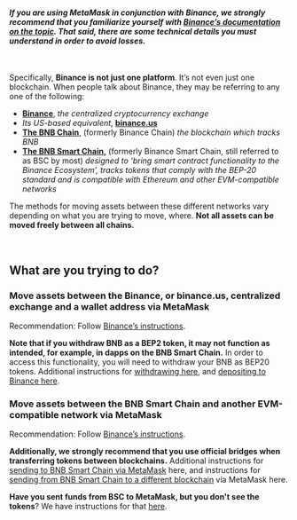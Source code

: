 #### *If you are using MetaMask in conjunction with Binance, we strongly recommend that you familiarize yourself with [Binance’s documentation on the topic](https://docs.binance.org/smart-chain/wallet/metamask.html). That said, there are some technical details you **must understand in order to avoid losses**.*


 


Specifically, **Binance is not just one platform**. It’s not even just one blockchain. When people talk about Binance, they may be referring to any one of the following:


* [**Binance**](https://www.binance.com/en), *the centralized cryptocurrency exchange*
* *Its US-based equivalent*, [**binance.us**](https://www.binance.us/en/home)
* [**The BNB Chain**](https://www.binance.com/en/blog/all/binance-chain-blockchain-for-exchanging-the-world-304219301536473088), (formerly Binance Chain) *the blockchain which tracks BNB*
* [**The BNB Smart Chain,**](https://www.binance.org/en/smartChain) (formerly Binance Smart Chain, still referred to as BSC by most) *designed to ‘bring smart contract functionality to the Binance Ecosystem’, tracks tokens that comply with the BEP-20 standard and is compatible with Ethereum and other EVM-compatible networks*


The methods for moving assets between these different networks vary depending on what you are trying to move, where. **Not all assets can be moved freely between all chains.**


 


What are you trying to do?
--------------------------


### Move assets between the Binance, or binance.us, centralized exchange and a wallet address via MetaMask


Recommendation: Follow [Binance’s instructions](https://www.binance.com/en/support/faq/115003670492). 


**Note that if you withdraw BNB as a BEP2 token, it may not function as intended, for example, in dapps on the BNB Smart Chain.** In order to access this functionality, you will need to withdraw your BNB as BEP20 tokens. Additional instructions for [withdrawing here](https://support.metamask.io/hc/en-us/articles/4416069050011), and [depositing to Binance here](https://support.metamask.io/hc/en-us/articles/4411972525851).  
  



### Move assets between the BNB Smart Chain and another EVM-compatible network via MetaMask


Recommendation: Follow [Binance’s instructions](https://academy.binance.com/en/articles/how-to-recover-crypto-transferred-to-the-wrong-network-on-binance). 


**Additionally, we strongly recommend that you use official bridges when transferring tokens between blockchains.** Additional instructions for [sending to BNB Smart Chain via MetaMask](https://support.metamask.io/hc/en-us/articles/360059408871) here, and instructions for [sending from BNB Smart Chain to a different blockchain](https://support.metamask.io/hc/en-us/articles/4404464724635) via MetaMask here. 


**Have you sent funds from BSC to MetaMask, but you don't see the tokens**? We have instructions for that [here](https://support.metamask.io/hc/en-us/articles/360059876052).


 


